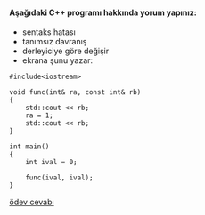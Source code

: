 #### Aşağıdaki C++ programı hakkında yorum yapınız:

+ sentaks hatası
+ tanımsız davranış
+ derleyiciye göre değişir
+ ekrana şunu yazar: 

```
#include<iostream>

void func(int& ra, const int& rb) 
{
	std::cout << rb;
	ra = 1;
	std::cout << rb;
}

int main() 
{
	int ival = 0;

	func(ival, ival);
}

```

[ödev cevabı](https://vimeo.com/433209303)
